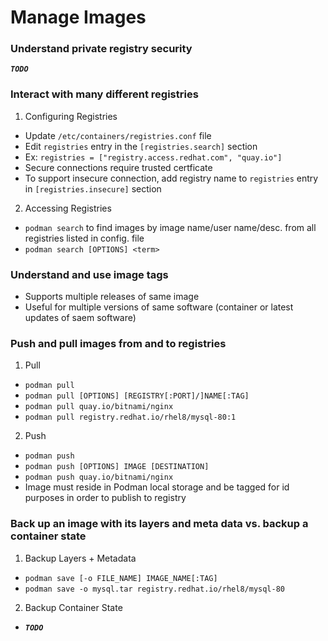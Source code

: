 # Manage Images

### Understand private registry security

***`TODO`***

### Interact with many different registries
1. Configuring Registries
- Update `/etc/containers/registries.conf` file
- Edit `registries` entry in the `[registries.search]` section
- Ex: `registries = ["registry.access.redhat.com", "quay.io"]`
- Secure connections require trusted certficate
- To support insecure connection, add registry name to `registries` entry in `[registries.insecure]` section
2. Accessing Registries
- `podman search` to find images by image name/user name/desc. from all registries listed in config. file
- `podman search [OPTIONS] <term>`

### Understand and use image tags
- Supports multiple releases of same image
- Useful for multiple versions of same software (container or latest updates of saem software)

### Push and pull images from and to registries
1. Pull
-  `podman pull`
- `podman pull [OPTIONS] [REGISTRY[:PORT]/]NAME[:TAG]`
- `podman pull quay.io/bitnami/nginx`
- `podman pull registry.redhat.io/rhel8/mysql-80:1`
2. Push
- `podman push`
- `podman push [OPTIONS] IMAGE [DESTINATION]`
- `podman push quay.io/bitnami/nginx`
- Image must reside in Podman local storage and be tagged for id purposes in order to publish to registry

### Back up an image with its layers and meta data vs. backup a container state
1. Backup Layers + Metadata
- `podman save [-o FILE_NAME] IMAGE_NAME[:TAG]` 
- `podman save -o mysql.tar registry.redhat.io/rhel8/mysql-80`
2. Backup Container State
- ***`TODO`***